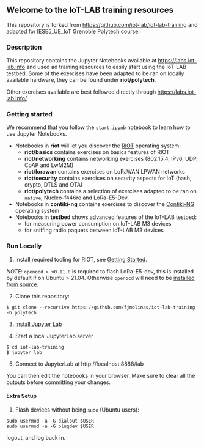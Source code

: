 ## Welcome to the IoT-LAB training resources

This repository is forked from https://github.com/iot-lab/iot-lab-training and
adapted for IESE5_UE_IoT Grenoble Polytech course.

### Description

This repository contains the Jupyter Notebooks available at
https://labs.iot-lab.info and used ad training resources to easily start using
the IoT-LAB testbed. Some of the exercises have been adapted to be ran on locally
available hardware, they can be found under **riot/polytech**.

Other exercises available are best followed directly through https://labs.iot-lab.info/.

### Getting started

We recommend that you follow the `start.ipynb` notebook to learn how to use
Jupyter Notebooks.

- Notebooks in **riot** will let you discover the [RIOT](https://riot-os.org)
  operating system:
  - **riot/basics** contains exercises on basics features of RIOT
  - **riot/networking** contains networking exercises (802.15.4, IPv6, UDP, CoAP
    and LwM2M)
  - **riot/lorawan** contains exercises on LoRaWAN LPWAN networks
  - **riot/security** contains exercises on security aspects for IoT (hash,
    crypto, DTLS and OTA)
  - **riot/polytech** contains a selection of exercises adapted to be ran on
  `native`, Nucleo-f446re and LoRa-E5-Dev.
- Notebooks in **contiki-ng** contains exercises to discover the
  [Contiki-NG](https://www.contiki-ng.org/) operating system
- Notebooks in **testbed** shows advanced features of the IoT-LAB testbed:
  - for measuring power consumption on IoT-LAB M3 devices
  - for sniffing radio paquets between IoT-LAB M3 devices

### Run Locally

1. Install required tooling for RIOT, see [Getting Started](https://doc.riot-os.org/getting-started.html).


_NOTE_: `openocd > v0.11.0` is required to flash LoRa-E5-dev, this is installed by
default if on Ubuntu > 21.04. Otherwise `openocd` will need to be [installed from
source](https://github.com/openocd-org/openocd).

2. Clone this repository:

  ```
  $ git clone --recursive https://github.com/fjmolinas/iot-lab-training -b polytech
  ```

3. [Install Jupyter Lab](https://jupyterlab.readthedocs.io/en/stable/getting_started/installation.html#)

4. Start a local JupyterLab server

  ```
  $ cd iot-lab-training
  $ jupyter lab
  ```

5. Connect to JupyterLab at http://localhost:8888/lab

You can then edit the notebooks in your browser. Make sure to clear all the outputs before
committing your changes.

#### Extra Setup

1. Flash devices without being `sudo` (Ubuntu users):

  ```
  sudo usermod -a -G dialout $USER
  sudo usermod -a -G plugdev $USER
  ```

  logout, and log back in.
